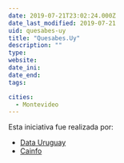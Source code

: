 ```yaml
---
date: 2019-07-21T23:02:24.000Z
date_last_modified: 2019-07-21
uid: quesabes-uy
title: "Quesabes.Uy"
description: ""
type: 
website: 
date_ini: 
date_end: 
tags:

cities: 
  - Montevideo
---
```


Esta iniciativa fue realizada por:

- [Data Uruguay](/organizaciones/data-uruguay)
- [Cainfo](/organizaciones/cainfo)
